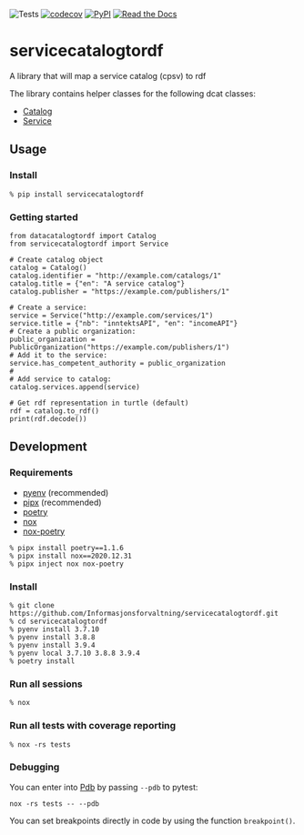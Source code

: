 ![Tests](https://github.com/Informasjonsforvaltning/servicecatalogtordf/workflows/Tests/badge.svg)
[![codecov](https://codecov.io/gh/Informasjonsforvaltning/servicecatalogtordf/branch/main/graph/badge.svg)](https://codecov.io/gh/Informasjonsforvaltning/servicecatalogtordf)
[![PyPI](https://img.shields.io/pypi/v/servicecatalogtordf.svg)](https://pypi.org/project/servicecatalogtordf/)
[![Read the Docs](https://readthedocs.org/projects/servicecatalogtordf/badge/)](https://servicecatalogtordf.readthedocs.io/)
# servicecatalogtordf
A library that will map a service catalog (cpsv) to rdf

The library contains helper classes for the following dcat classes:
 - [Catalog](https://www.w3.org/TR/vocab-dcat-2/#Class:Catalog)
 - [Service](https://www.w3.org/TR/vocab-dcat-2/#Class:Service)


## Usage
### Install
```
% pip install servicecatalogtordf
```
### Getting started
```
from datacatalogtordf import Catalog
from servicecatalogtordf import Service

# Create catalog object
catalog = Catalog()
catalog.identifier = "http://example.com/catalogs/1"
catalog.title = {"en": "A service catalog"}
catalog.publisher = "https://example.com/publishers/1"

# Create a service:
service = Service("http://example.com/services/1")
service.title = {"nb": "inntektsAPI", "en": "incomeAPI"}
# Create a public organization:
public_organization = PublicOrganization("https://example.com/publishers/1")
# Add it to the service:
service.has_competent_authority = public_organization
#
# Add service to catalog:
catalog.services.append(service)

# Get rdf representation in turtle (default)
rdf = catalog.to_rdf()
print(rdf.decode())
```
## Development
### Requirements
- [pyenv](https://github.com/pyenv/pyenv) (recommended)
- [pipx](https://github.com/pipxproject/pipx) (recommended)
- [poetry](https://python-poetry.org/)
- [nox](https://nox.thea.codes/en/stable/)
- [nox-poetry](https://github.com/cjolowicz/nox-poetry)

```
% pipx install poetry==1.1.6
% pipx install nox==2020.12.31
% pipx inject nox nox-poetry
```
### Install
```
% git clone https://github.com/Informasjonsforvaltning/servicecatalogtordf.git
% cd servicecatalogtordf
% pyenv install 3.7.10
% pyenv install 3.8.8
% pyenv install 3.9.4
% pyenv local 3.7.10 3.8.8 3.9.4
% poetry install
```
### Run all sessions
```
% nox
```
### Run all tests with coverage reporting
```
% nox -rs tests
```
### Debugging
You can enter into [Pdb](https://docs.python.org/3/library/pdb.html) by passing `--pdb` to pytest:
```
nox -rs tests -- --pdb
```
You can set breakpoints directly in code by using the function `breakpoint()`.
